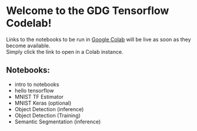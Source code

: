 # Welcome to the GDG Tensorflow Codelab!
Links to the notebooks to be run in [Google Colab](colab.research.google.com) will be live as soon as they become available.  
Simply click the link to open in a Colab instance.  

## Notebooks:  
* intro to notebooks  
*  hello tensorflow  
*  MNIST TF Estimator  
*  MNIST Keras (optional)  
*  Object Detection (inference)    
*  Object Detection (Training)  
*  Semantic Segmentation (inference)  

